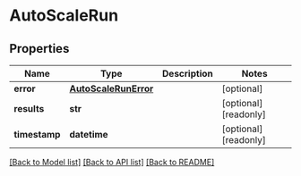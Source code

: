 # AutoScaleRun


## Properties
Name | Type | Description | Notes
------------ | ------------- | ------------- | -------------
**error** | [**AutoScaleRunError**](AutoScaleRunError.md) |  | [optional] 
**results** | **str** |  | [optional] [readonly] 
**timestamp** | **datetime** |  | [optional] [readonly] 

[[Back to Model list]](../README.md#documentation-for-models) [[Back to API list]](../README.md#documentation-for-api-endpoints) [[Back to README]](../README.md)


